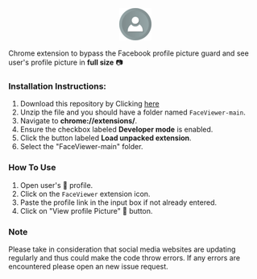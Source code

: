 <p align="center">
    <img src="./icons/64.png">
</p>

Chrome extension to bypass the Facebook profile picture guard and see user's profile picture in **full size** 📷

### Installation Instructions:

1. Download this repository by Clicking [here](https://github.com/8gudbits/FaceViewer/archive/refs/heads/master.zip)
2. Unzip the file and you should have a folder named `FaceViewer-main`.
3. Navigate to **chrome://extensions/**.
4. Ensure the checkbox labeled **Developer mode** is enabled.
5. Click the button labeled **Load unpacked extension**.
6. Select the "FaceViewer-main" folder.

### How To Use

1. Open user's 👤 profile.
2. Click on the `FaceViewer` extension icon.
3. Paste the profile link in the input box if not already entered.
4. Click on "View profile Picture" 🔲  button.

### Note

Please take in consideration that social media websites are updating regularly and thus could make the code throw errors. If any errors are encountered please open an new issue request.

